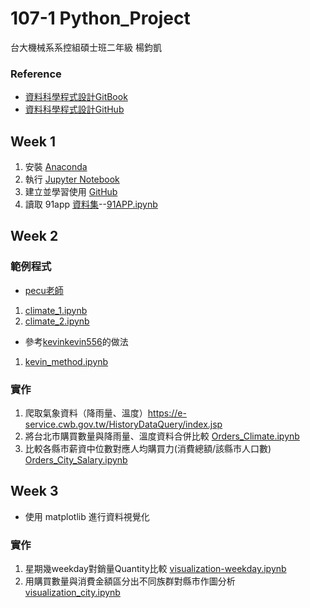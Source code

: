 # 107-1 Python_Project
台大機械系系控組碩士班二年級 楊鈞凱
### Reference
- [資料科學程式設計GitBook](https://pecu.gitbooks.io/python_/content/)
- [資料科學程式設計GitHub](https://github.com/NTU-CSX-Project/107-1PythonSampleCode/)

## Week 1

1. 安裝 [Anaconda](https://www.anaconda.com/download/)
2. 執行 [Jupyter Notebook](https://jupyter.readthedocs.io/en/latest/install.html#installing-jupyter-using-anaconda-and-conda)
3. 建立並學習使用 [GitHub](https://gitbook.tw/)
4. 讀取 91app [資料集](https://drive.google.com/drive/folders/1g7Q81jHDXpJcWdhJEDl8h_wS_XmODgiB)--[91APP.ipynb](https://github.com/YangChunKai/NTUCSX2018/blob/master/week1/91APP.ipynb)

## Week 2

### 範例程式
- [pecu老師](https://github.com/NTU-CSX-Project/107-1PythonSampleCode/tree/master/week_2)
1. [climate_1.ipynb](https://github.com/YangChunKai/NTUCSX2018/blob/master/week2/climate_1.ipynb)
2. [climate_2.ipynb](https://github.com/YangChunKai/NTUCSX2018/blob/master/week2/climate_2.ipynb)
- 參考[kevinkevin556](https://github.com/kevinkevin556/STASD/blob/master/week%202/climate.py)的做法
1. [kevin_method.ipynb](https://github.com/YangChunKai/NTUCSX2018/blob/master/week2/kevin_method.ipynb)
### 實作
1. 爬取氣象資料（降雨量、溫度）https://e-service.cwb.gov.tw/HistoryDataQuery/index.jsp
2. 將台北市購買數量與降雨量、溫度資料合併比較 [Orders_Climate.ipynb](https://github.com/YangChunKai/NTUCSX2018/blob/master/week2/Orders_Climate.ipynb)
3. 比較各縣市薪資中位數對應人均購買力(消費總額/該縣市人口數) [Orders_City_Salary.ipynb](https://github.com/YangChunKai/NTUCSX2018/blob/master/week2/Orders_City_Salary.ipynb)

## Week 3
- 使用 matplotlib 進行資料視覺化
### 實作
1. 星期幾weekday對銷量Quantity比較 [visualization-weekday.ipynb](https://github.com/YangChunKai/NTUCSX2018/blob/master/week3/visualization-weekday.ipynb)
2. 用購買數量與消費金額區分出不同族群對縣市作圖分析 [visualization_city.ipynb](https://github.com/YangChunKai/NTUCSX2018/blob/master/week3/visualization_city.ipynb)
